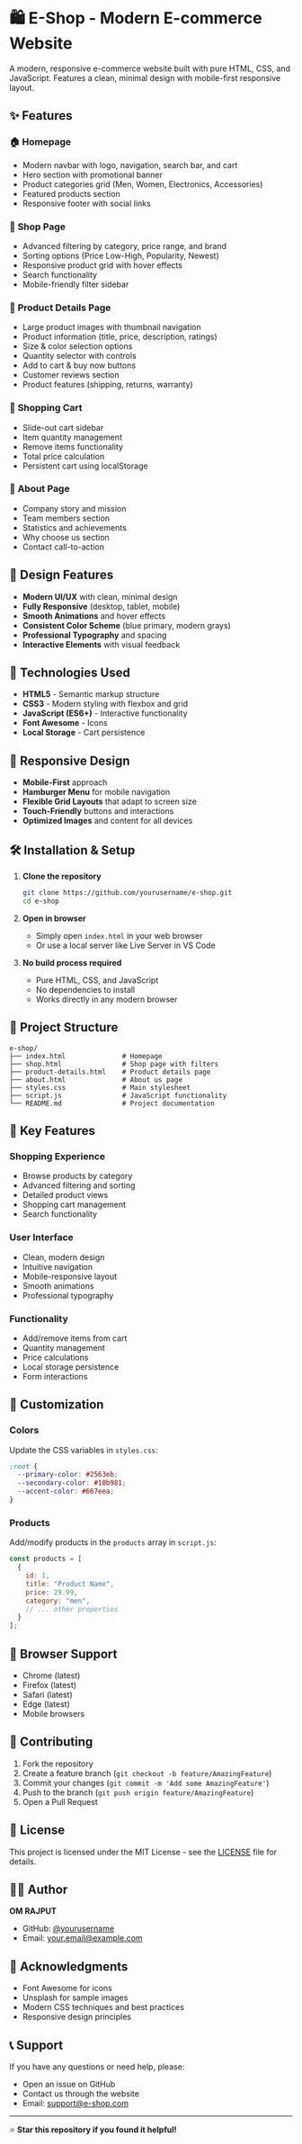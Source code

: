 # 🛍️ E-Shop - Modern E-commerce Website

A modern, responsive e-commerce website built with pure HTML, CSS, and JavaScript. Features a clean, minimal design with mobile-first responsive layout.

## ✨ Features

### 🏠 **Homepage**
- Modern navbar with logo, navigation, search bar, and cart
- Hero section with promotional banner
- Product categories grid (Men, Women, Electronics, Accessories)
- Featured products section
- Responsive footer with social links

### 🛒 **Shop Page**
- Advanced filtering by category, price range, and brand
- Sorting options (Price Low-High, Popularity, Newest)
- Responsive product grid with hover effects
- Search functionality
- Mobile-friendly filter sidebar

### 📱 **Product Details Page**
- Large product images with thumbnail navigation
- Product information (title, price, description, ratings)
- Size & color selection options
- Quantity selector with controls
- Add to cart & buy now buttons
- Customer reviews section
- Product features (shipping, returns, warranty)

### 🛒 **Shopping Cart**
- Slide-out cart sidebar
- Item quantity management
- Remove items functionality
- Total price calculation
- Persistent cart using localStorage

### 📄 **About Page**
- Company story and mission
- Team members section
- Statistics and achievements
- Why choose us section
- Contact call-to-action

## 🎨 Design Features

- **Modern UI/UX** with clean, minimal design
- **Fully Responsive** (desktop, tablet, mobile)
- **Smooth Animations** and hover effects
- **Consistent Color Scheme** (blue primary, modern grays)
- **Professional Typography** and spacing
- **Interactive Elements** with visual feedback

## 🚀 Technologies Used

- **HTML5** - Semantic markup structure
- **CSS3** - Modern styling with flexbox and grid
- **JavaScript (ES6+)** - Interactive functionality
- **Font Awesome** - Icons
- **Local Storage** - Cart persistence

## 📱 Responsive Design

- **Mobile-First** approach
- **Hamburger Menu** for mobile navigation
- **Flexible Grid Layouts** that adapt to screen size
- **Touch-Friendly** buttons and interactions
- **Optimized Images** and content for all devices

## 🛠️ Installation & Setup

1. **Clone the repository**
   ```bash
   git clone https://github.com/yourusername/e-shop.git
   cd e-shop
   ```

2. **Open in browser**
   - Simply open `index.html` in your web browser
   - Or use a local server like Live Server in VS Code

3. **No build process required**
   - Pure HTML, CSS, and JavaScript
   - No dependencies to install
   - Works directly in any modern browser

## 📁 Project Structure

```
e-shop/
├── index.html              # Homepage
├── shop.html               # Shop page with filters
├── product-details.html    # Product details page
├── about.html              # About us page
├── styles.css              # Main stylesheet
├── script.js               # JavaScript functionality
└── README.md               # Project documentation
```

## 🎯 Key Features

### **Shopping Experience**
- Browse products by category
- Advanced filtering and sorting
- Detailed product views
- Shopping cart management
- Search functionality

### **User Interface**
- Clean, modern design
- Intuitive navigation
- Mobile-responsive layout
- Smooth animations
- Professional typography

### **Functionality**
- Add/remove items from cart
- Quantity management
- Price calculations
- Local storage persistence
- Form interactions

## 🔧 Customization

### **Colors**
Update the CSS variables in `styles.css`:
```css
:root {
  --primary-color: #2563eb;
  --secondary-color: #10b981;
  --accent-color: #667eea;
}
```

### **Products**
Add/modify products in the `products` array in `script.js`:
```javascript
const products = [
  {
    id: 1,
    title: "Product Name",
    price: 29.99,
    category: "men",
    // ... other properties
  }
];
```

## 📱 Browser Support

- Chrome (latest)
- Firefox (latest)
- Safari (latest)
- Edge (latest)
- Mobile browsers

## 🤝 Contributing

1. Fork the repository
2. Create a feature branch (`git checkout -b feature/AmazingFeature`)
3. Commit your changes (`git commit -m 'Add some AmazingFeature'`)
4. Push to the branch (`git push origin feature/AmazingFeature`)
5. Open a Pull Request

## 📄 License

This project is licensed under the MIT License - see the [LICENSE](LICENSE) file for details.

## 👨‍💻 Author

**OM RAJPUT**
- GitHub: [@yourusername](https://github.com/yourusername)
- Email: your.email@example.com

## 🙏 Acknowledgments

- Font Awesome for icons
- Unsplash for sample images
- Modern CSS techniques and best practices
- Responsive design principles

## 📞 Support

If you have any questions or need help, please:
- Open an issue on GitHub
- Contact us through the website
- Email: support@e-shop.com

---

⭐ **Star this repository if you found it helpful!**
